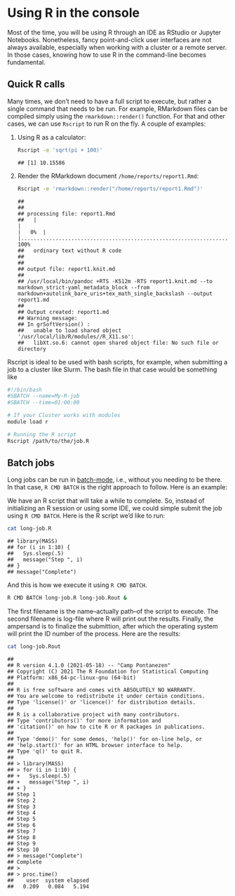 
# Using R in the console

Most of the time, you will be using R through an IDE as RStudio or
Jupyter Notebooks. Nonetheless, fancy point-and-click user interfaces
are not always available, especially when working with a cluster or a
remote server. In those cases, knowing how to use R in the command-line
becomes fundamental.

## Quick R calls

Many times, we don’t need to have a full script to execute, but rather a
single command that needs to be run. For example, RMarkdown files can be
compiled simply using the `rmarkdown::render()` function. For that and
other cases, we can use `Rscript` to run R on the fly. A couple of
examples:

1.  Using R as a calculator:

    ``` bash
    Rscript -e 'sqrt(pi + 100)'
    ```

        ## [1] 10.15586

2.  Render the RMarkdown document `/home/reports/report1.Rmd`:

    ``` bash
    Rscript -e 'rmarkdown::render("/home/reports/report1.Rmd")'
    ```

        ## 
        ## 
        ## processing file: report1.Rmd
        ##   |                                                                              |                                                                      |   0%  |                                                                              |......................................................................| 100%
        ##   ordinary text without R code
        ## 
        ## 
        ## output file: report1.knit.md
        ## 
        ## /usr/local/bin/pandoc +RTS -K512m -RTS report1.knit.md --to markdown_strict-yaml_metadata_block --from markdown+autolink_bare_uris+tex_math_single_backslash --output report1.md 
        ## 
        ## Output created: report1.md
        ## Warning message:
        ## In grSoftVersion() :
        ##   unable to load shared object '/usr/local/lib/R/modules//R_X11.so':
        ##   libXt.so.6: cannot open shared object file: No such file or directory

Rscript is ideal to be used with bash scripts, for example, when
submitting a job to a cluster like Slurm. The bash file in that case
would be something like

``` bash
#!/bin/bash
#SBATCH --name=My-R-job
#SBATCH --time=01:00:00

# If your Cluster works with modules
module load r

# Running the R script
Rscript /path/to/the/job.R
```

## Batch jobs

Long jobs can be run in
[batch-mode](https://en.wikipedia.org/wiki/Batch_processing), i.e.,
without you needing to be there. In that case, `R CMD BATCH` is the
right approach to follow. Here is an example:

We have an R script that will take a while to complete. So, instead of
initializing an R session or using some IDE, we could simple submit the
job using `R CMD BATCH`. Here is the R script we’d like to run:

``` bash
cat long-job.R
```

    ## library(MASS)
    ## for (i in 1:10) {
    ##   Sys.sleep(.5)
    ##   message("Step ", i)
    ## }
    ## message("Complete")

And this is how we execute it using `R CMD BATCH`.

``` bash
R CMD BATCH long-job.R long-job.Rout &
```

The first filename is the name–actually path–of the script to execute.
The second filename is log-file where R will print out the results.
Finally, the ampersand is to finalize the submittion, after which the
operating system will print the ID number of the process. Here are the
results:

``` bash
cat long-job.Rout
```

    ## 
    ## R version 4.1.0 (2021-05-18) -- "Camp Pontanezen"
    ## Copyright (C) 2021 The R Foundation for Statistical Computing
    ## Platform: x86_64-pc-linux-gnu (64-bit)
    ## 
    ## R is free software and comes with ABSOLUTELY NO WARRANTY.
    ## You are welcome to redistribute it under certain conditions.
    ## Type 'license()' or 'licence()' for distribution details.
    ## 
    ## R is a collaborative project with many contributors.
    ## Type 'contributors()' for more information and
    ## 'citation()' on how to cite R or R packages in publications.
    ## 
    ## Type 'demo()' for some demos, 'help()' for on-line help, or
    ## 'help.start()' for an HTML browser interface to help.
    ## Type 'q()' to quit R.
    ## 
    ## > library(MASS)
    ## > for (i in 1:10) {
    ## +   Sys.sleep(.5)
    ## +   message("Step ", i)
    ## + }
    ## Step 1
    ## Step 2
    ## Step 3
    ## Step 4
    ## Step 5
    ## Step 6
    ## Step 7
    ## Step 8
    ## Step 9
    ## Step 10
    ## > message("Complete")
    ## Complete
    ## > 
    ## > proc.time()
    ##    user  system elapsed 
    ##   0.209   0.084   5.194
